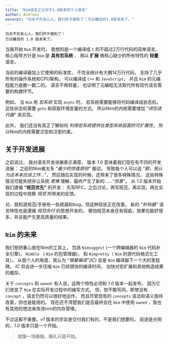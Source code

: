 ```yaml
---
title: "Nim语言之父对于1.0版本的个人感言"
author: Andreas
excerpt: "功夫不负有心人，我们终于做到了！万众瞩目的1.0版本来了。"
---
```


    功夫不负有心人，我们终于做到了！
    万众瞩目的 1.0 版本来了。

当我开始 `Nim` 开发时，
我想的是一个编译成 `C` 的不超过2万行代码的简单语言。
核心指导方针是 `Nim` 是 **具有宏系统** 、
用以   **扩展** 微核心缺少的所有特性的 **轻量** 语言。

当前的编译器加上它使用的标准库，
不完全统计有大概14万行代码，
支持了几乎所有的操作系统和CPU架构，
可以编译成 `C++` 和 `JavaScript`，
并且 `Nim` 的元编程能力是数一数二的。
语言不再轻量，
也证明了元编程无法取代所有现代语言需要的构建环节。

例如，
当 `Nim` 用 *宏系统* 实现 `async` 时，
宏系统需要能够将代码编译成状态机。
这些状态机需要 `goto` 和获取环境变量的方式。
所以Nim的内核需要增加 *“闭包迭代器”* 来实现。

此外，
我们还没有真正了解如何 *利用宏系统提供在类型系统层面的可扩展性*，
所以Nim的内核需要泛型和泛型约束。

## 关于开发进展

之前说过，
我对语言开发进展表示满意，
版本 *1.0* 意味着我们现在有不同的开发进展：
之前的Nim被太多 *“最少的惊喜原则”* 推动，
导致每个人可以说 *“额，我认为这本来应该工作...”*，
然后随后实现的时候，还带来了很多特殊情况。
这些特殊情况可能失控并让系统 *更难* 理解，最终产生了新的……*“惊喜”*。
从 *1.0* 版本开始我们遵循 **“规范优先”** 的开发：
先写RFC，之后讨论，再写规范，再实现，再在实现的过程中观察 *规范* 所带来的反馈。

对，我知道规范/手册有一些疏漏和bug，但这种现状正在改善。
新的 *“析构器”* 语言特性也是遵循 *规范先行* 的思想开发的，
哪怕规范本身还有瑕疵，效果也能好很多，并且能产生更高质量的结果。

## `Nim` 的未来

我们想把重心放在Nim的工具上，
包括 `Nimsuggest` (一个跨编辑器的 `Nim` 代码补全引擎)，
`Nimble` （ `Nim` 的包管理器)，
和 `Nimpretty`（ `Nim` 的源代码格式化工具）。
从我个人的角度，我认为 *“增量编译”(IC)* 会是 `Nim` 编译器下一个大的里程碑。
*IC* 将会进一步压缩 `Nim` 已经很快的编译时间，
加快对宏扩展和其他构造结果的缓存。

关于 `concepts` 和 `owned`: 
有人说，这两个特性必须和 *1.0* 版本一起发布，
因为它们改变了 `Nim` 在实际开发过程中的编写方式。
但，恕不敢苟同，即使没有 `concept` ，语言仍然可以很好地运作，
而且尽管现有的 `concepts` 语法和语义亟待改善，但也是能用的。
现在还不清楚我们是否最终会在 `Nim` 中使用 `owned` ，我也有其他的想法来改进nim的内存管理。

不过这都不重要。*v1* 版本的宗旨是交付我们有的，不是我们想要的。
前途是光明的，*1.0* 版本只是一个开始。

> 就像一场婚姻，婚礼只是开始。

